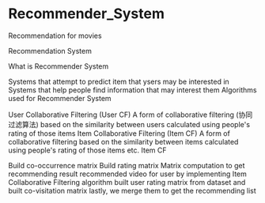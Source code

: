 # Recommender_System
Recommendation for movies

Recommendation System

What is Recommender System

Systems that attempt to predict item that ysers may be interested in
Systems that help people find information that may interest them
Algorithms used for Recommender System

User Collaborative Filtering (User CF)
A form of collaborative filtering (协同过滤算法) based on the similarity between users calculated using people's rating of those items
Item Collaborative Filtering (Item CF)
A form of collaborative filtering based on the similarity between items calculated using people's rating of those items
etc.
Item CF

Build co-occurrence matrix
Build rating matrix
Matrix computation to get recommending result
recommended video for user by implementing Item Collaborative Filtering algorithm
built user rating matrix from dataset and built co-visitation matrix
lastly, we merge them to get the recommending list
